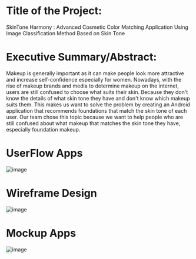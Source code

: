 
# Title of the Project:
SkinTone Harmony : Advanced Cosmetic Color Matching Application Using Image Classification Method Based on Skin Tone

# Executive Summary/Abstract:
Makeup is generally important as it can make people look more attractive and increase self-confidence especially for women. 
Nowadays, with the rise of makeup brands and media to determine makeup on the internet, users are still confused to choose what suits their skin. 
Because they don't know the details of what skin tone they have and don't know which makeup suits them. This makes us want to solve the problem by creating an Android application that recommends foundations that match the skin tone of each user. Our team chose this topic because we want to help people who are still confused about what makeup that matches the skin tone they have, especially foundation makeup. 

# UserFlow Apps
![image](https://github.com/AhmadShodikinn/SkintoneHarmony/assets/82855392/97ab9a86-b4ab-4b50-9ddc-937838cae8df)

# Wireframe Design 
![image](https://github.com/AhmadShodikinn/SkintoneHarmony/assets/82855392/19b20a6d-f04e-4e2a-9e78-4b0a5a18a95c)

# Mockup Apps
![image](https://github.com/AhmadShodikinn/SkintoneHarmony/assets/82855392/95c58087-3760-47d3-a4fb-54bce8c4a2c7)
